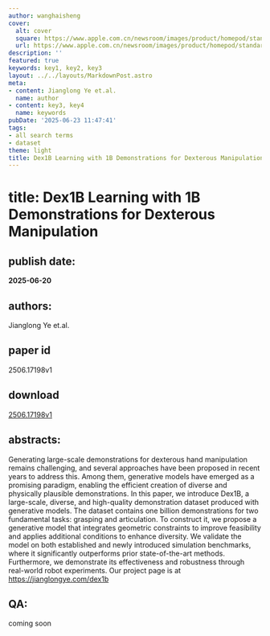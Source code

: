 ```yaml
---
author: wanghaisheng
cover:
  alt: cover
  square: https://www.apple.com.cn/newsroom/images/product/homepod/standard/Apple-HomePod-hero-230118_big.jpg.large_2x.jpg
  url: https://www.apple.com.cn/newsroom/images/product/homepod/standard/Apple-HomePod-hero-230118_big.jpg.large_2x.jpg
description: ''
featured: true
keywords: key1, key2, key3
layout: ../../layouts/MarkdownPost.astro
meta:
- content: Jianglong Ye et.al.
  name: author
- content: key3, key4
  name: keywords
pubDate: '2025-06-23 11:47:41'
tags:
- all search terms
- dataset
theme: light
title: Dex1B Learning with 1B Demonstrations for Dexterous Manipulation
---
```


# title: Dex1B Learning with 1B Demonstrations for Dexterous Manipulation 
## publish date: 
**2025-06-20** 
## authors: 
  Jianglong Ye et.al. 
## paper id
2506.17198v1
## download
[2506.17198v1](http://arxiv.org/abs/2506.17198v1)
## abstracts:
Generating large-scale demonstrations for dexterous hand manipulation remains challenging, and several approaches have been proposed in recent years to address this. Among them, generative models have emerged as a promising paradigm, enabling the efficient creation of diverse and physically plausible demonstrations. In this paper, we introduce Dex1B, a large-scale, diverse, and high-quality demonstration dataset produced with generative models. The dataset contains one billion demonstrations for two fundamental tasks: grasping and articulation. To construct it, we propose a generative model that integrates geometric constraints to improve feasibility and applies additional conditions to enhance diversity. We validate the model on both established and newly introduced simulation benchmarks, where it significantly outperforms prior state-of-the-art methods. Furthermore, we demonstrate its effectiveness and robustness through real-world robot experiments. Our project page is at https://jianglongye.com/dex1b
## QA:
coming soon
